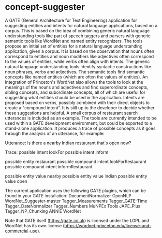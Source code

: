# concept-suggester
A GATE (General Architecture for Text Engineering) application for suggesting entities and intents for natural language applications, based on a corpus.
This is based on the idea of combining generic natural language understanding tools like part of speech taggers and parsers with generic semantic tools like WordNet and named entity recognizers. The tools propose an initial set of entities for a natural language understanding application, given a corpus. It is based on the observation that nouns often correspond to entities and noun modifiers like adjectives often correspond to the values of entities, while verbs often align with intents.
The generic natural language understanding tools identify syntactic constructions like noun phrases, verbs and adjectives. The semantic tools find semantic concepts like named entities (which are often the values of entities). An integration of Princeton's WordNet also allows the tools to look at the meanings of the nouns and adjectives and find superordinate concepts, sibling concepts, and subordinate concepts, all of which are useful for suggesting what entities should be used in the application.
Intents are proposed based on verbs, possibly combined with their direct objects to create a "compound intent".
It is still up to the developer to decide whether these suggestions are helpful.
A small corpus of restaurant search utterances is included as an example.
The tools are currently intended to be used within a GATE development environment, but could be exported to a stand-alone application.
It produces a trace of possible concepts as it goes through the analysis of an utterance, for example:

Utterance:
Is there a nearby Indian restaurant that's open now?

Trace:
possible intent lookFor
possible intent inform

possible entity restaurant
possible compound intent lookForRestaurant
possible compound intent informRestaurant

possible entity value nearby
possible entity value Indian
possible entity value open

The current application uses the following GATE plugins, which can be found in your GATE installation:
 DocumentNormalizer
 OpenNLP
 WordNet_Suggester-master
 Tagger_Measurements
 Tagger_GATE-Time
 Tagger_DateNormalizer
 Tagger_Numbers
 MuNPEx
 Tools
 JAPE_Plus
 Tagger_NP_Chunking
 ANNIE
 WordNet
 
Note that GATE itself (https://gate.ac.uk) is licensed under the LGPL and WordNet has its own license (https://wordnet.princeton.edu/license-and-commercial-use). 
